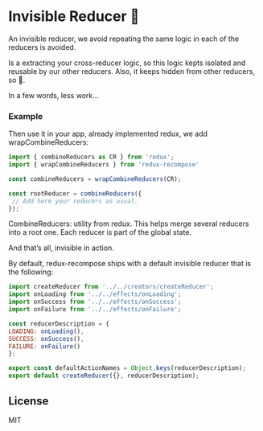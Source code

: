 
# Invisible Reducer 👻

An invisible reducer, we avoid repeating the same logic in each of the reducers is avoided. 

Is a extracting your cross-reducer logic, so this logic kepts isolated and reusable by our other reducers. Also, it keeps hidden from other reducers, so 👻.  

In a few words, less work...

### Example
Then use it in your app, already implemented redux, we add wrapCombineReducers:
```js
import { combineReducers as CR } from 'redux';
import { wrapCombineReducers } from 'redux-recompose'

const combineReducers = wrapCombineReducers(CR);

const rootReducer = combineReducers({
 // Add here your reducers as usual.
});
```
CombineReducers: utility from redux. This helps merge several reducers into a root one. Each reducer is part of the global state.

And that’s all, invisible in action.

By default, redux-recompose ships with a default invisible reducer that is the following:

```js
import createReducer from '../../creators/createReducer';
import onLoading from '../../effects/onLoading';
import onSuccess from '../../effects/onSuccess';
import onFailure from '../../effects/onFailure';

const reducerDescription = {
LOADING: onLoading(),
SUCCESS: onSuccess(),
FAILURE: onFailure()
};

export const defaultActionNames = Object.keys(reducerDescription);
export default createReducer({}, reducerDescription);

```

License
----
MIT
